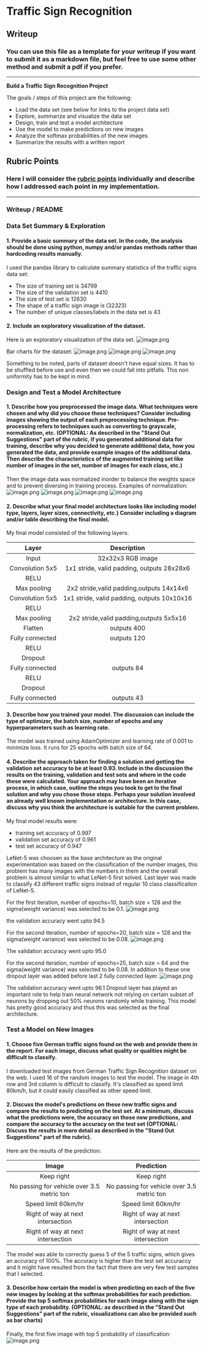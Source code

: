 
# **Traffic Sign Recognition** 

## Writeup

### You can use this file as a template for your writeup if you want to submit it as a markdown file, but feel free to use some other method and submit a pdf if you prefer.

---

**Build a Traffic Sign Recognition Project**

The goals / steps of this project are the following:
* Load the data set (see below for links to the project data set)
* Explore, summarize and visualize the data set
* Design, train and test a model architecture
* Use the model to make predictions on new images
* Analyze the softmax probabilities of the new images
* Summarize the results with a written report


## Rubric Points
### Here I will consider the [rubric points](https://review.udacity.com/#!/rubrics/481/view) individually and describe how I addressed each point in my implementation.  

---
### Writeup / README

### Data Set Summary & Exploration

#### 1. Provide a basic summary of the data set. In the code, the analysis should be done using python, numpy and/or pandas methods rather than hardcoding results manually.

I used the pandas library to calculate summary statistics of the traffic
signs data set:

* The size of training set is 34799
* The size of the validation set is 4410
* The size of test set is 12630
* The shape of a traffic sign image is (32*32*3)
* The number of unique classes/labels in the data set is 43

#### 2. Include an exploratory visualization of the dataset.

Here is an exploratory visualization of the data set.
![image.png](exploratory_visualizaiton.png)

Bar charts for the dataset:
![image.png](exploratory_visualization1.png)
![image.png](exploratory_visualization2.png)
![image.png](exploratory_visualization3.png)

Something to be noted, parts of dataset doesn't have equal sizes. It has to be shuffled before use and even then we could fall into pitfalls. This non uniformity has to be kept in mind.

### Design and Test a Model Architecture

#### 1. Describe how you preprocessed the image data. What techniques were chosen and why did you choose these techniques? Consider including images showing the output of each preprocessing technique. Pre-processing refers to techniques such as converting to grayscale, normalization, etc. (OPTIONAL: As described in the "Stand Out Suggestions" part of the rubric, if you generated additional data for training, describe why you decided to generate additional data, how you generated the data, and provide example images of the additional data. Then describe the characteristics of the augmented training set like number of images in the set, number of images for each class, etc.)

Then the image data was normalized inorder to balance the weights space and to prevent diversing in training process.
Examples of normalization:
![image.png](before_normalization1.png)
![image.png](after_normalization1.png)
![image.png](before_normalization2.png)
![image.png](after_normalization2.png)

#### 2. Describe what your final model architecture looks like including model type, layers, layer sizes, connectivity, etc.) Consider including a diagram and/or table describing the final model.

My final model consisted of the following layers:

| Layer         		|     Description	        					| 
|:---------------------:|:---------------------------------------------:| 
| Input         		| 32x32x3 RGB image   							| 
| Convolution 5x5     	| 1x1 stride, valid padding, outputs 28x28x6 	|
| RELU					|												|
| Max pooling	      	| 2x2 stride,valid padding,outputs 14x14x6  	|
| Convolution 5x5	    | 1x1 stride, valid padding, outputs 10x10x16	|
| RELU					|												|
| Max pooling	      	| 2x2 stride,valid padding,outputs 5x5x16		|
| Flatten				|outputs 400									|
| Fully connected		| outputs 120									|
| RELU					|												|
| Dropout				|												|
| Fully connected		| outputs 84									|
| RELU					|												|
| Dropout				|												|
| Fully connected		| outputs 43									|
 


#### 3. Describe how you trained your model. The discussion can include the type of optimizer, the batch size, number of epochs and any hyperparameters such as learning rate.

The model was trained using AdamOptimizer and learning rate of 0.001 to minimize loss. It runs for 25 epochs with batch size of 64.

#### 4. Describe the approach taken for finding a solution and getting the validation set accuracy to be at least 0.93. Include in the discussion the results on the training, validation and test sets and where in the code these were calculated. Your approach may have been an iterative process, in which case, outline the steps you took to get to the final solution and why you chose those steps. Perhaps your solution involved an already well known implementation or architecture. In this case, discuss why you think the architecture is suitable for the current problem.

My final model results were:
* training set accuracy of 0.997
* validation set accuracy of 0.961 
* test set accuracy of 0.947

LeNet-5 was choosen as the base architecture as the original experimentation was based on the classification of the number images, this problem has many images with the numbers in them and the overall problem is almost similar to what LeNet-5 first solved. Last layer was made to classify 43 different traffic signs instead of regular 10 class classificaiton of LeNet-5. 

For the first iteration, number of epochs=10, batch size = 128 and the sigma(weight variance) was selected to be 0.1.
![image.png](iteration1.PNG)

the validation accuracy went upto 94.5

For the second iteration, number of epochs=20, batch size = 128 and the sigma(weight variance) was selected to be 0.08.
![image.png](iteration2.PNG)

The validation accuracy went upto 95.0

For the second iteration, number of epochs=25, batch size = 64 and the sigma(weight variance) was selected to be 0.08. In addition to these one dropout layer was added before last 2 fully connected layer.
![image.png](iteration3.PNG)

The validation accuracy went upto 96.1
Dropout layer has played an important role to help train neural network not relying on certain subset of neurons by dropping out 50% neurons randomly while training.
This model has pretty good accuracy and thus this was selected as the final architecture.




### Test a Model on New Images

#### 1. Choose five German traffic signs found on the web and provide them in the report. For each image, discuss what quality or qualities might be difficult to classify.

I downloaded test images from German Traffic Sign Recognition dataset on the web. I used 16 of the random images to test the model. 
The image in 4th row and 3rd column is difficult to classify. It's classified as speed limit 80km/h, but it could easily classified as other speed limit.

#### 2. Discuss the model's predictions on these new traffic signs and compare the results to predicting on the test set. At a minimum, discuss what the predictions were, the accuracy on these new predictions, and compare the accuracy to the accuracy on the test set (OPTIONAL: Discuss the results in more detail as described in the "Stand Out Suggestions" part of the rubric).

Here are the results of the prediction:

| Image									        |     Prediction	        					| 
|:---------------------------------------------:|:---------------------------------------------:| 
| Keep right      								| Keep right   									| 
| No passing for vehicle over 3.5 metric ton	| No passing for vehicle over 3.5 metric ton	|
| Speed limit 60km/hr							| Speed limit 60km/hr							|
| Right of way at next intersection				|Right of way at next intersection				|
| Right of way at next intersection				|Right of way at next intersection				|


The model was able to correctly guess 5 of the 5 traffic signs, which gives an accuracy of 100%. The accuracy is higher than the test set accuraccy and it might have resulted from the fact that there are very few test samples that I selected.

#### 3. Describe how certain the model is when predicting on each of the five new images by looking at the softmax probabilities for each prediction. Provide the top 5 softmax probabilities for each image along with the sign type of each probability. (OPTIONAL: as described in the "Stand Out Suggestions" part of the rubric, visualizations can also be provided such as bar charts)

Finally, the first five image with top 5 probability of classification:
![image.png](softmax.PNG)
